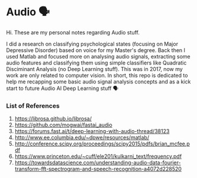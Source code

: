 # Audio 🗣️

Hi. These are my personal notes regarding Audio stuff.

I did a research on classifying psychological states (focusing on Major Depressive Disorder) based on voice for my Master's degree. Back then I used Matlab and focused more on analysing audio signals, extracting some audio features and classifying them using simple classifiers like Quadratic Disciminant Analysis (no Deep Learning stuff). This was in 2017, now my work are only related to computer vision. In short, this repo is dedicated to help me recapping some basic audio signal analysis concepts and as a kick start to future Audio AI Deep Learning stuff 🗣️

### List of References
1. https://librosa.github.io/librosa/
2. https://github.com/mogwai/fastai_audio
3. https://forums.fast.ai/t/deep-learning-with-audio-thread/38123
4. http://www.ee.columbia.edu/~dpwe/resources/matlab/
5. http://conference.scipy.org/proceedings/scipy2015/pdfs/brian_mcfee.pdf
6. https://www.princeton.edu/~cuff/ele201/kulkarni_text/frequency.pdf
7. https://towardsdatascience.com/understanding-audio-data-fourier-transform-fft-spectrogram-and-speech-recognition-a4072d228520

